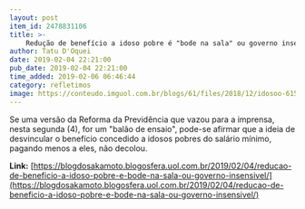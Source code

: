 ```yaml
---
layout: post
item_id: 2478831106
title: >-
    Redução de benefício a idoso pobre é "bode na sala" ou governo insensível
author: Tatu D'Oquei
date: 2019-02-04 22:21:00
pub_date: 2019-02-04 22:21:00
time_added: 2019-02-06 06:46:44
category: refletimos
image: https://conteudo.imguol.com.br/blogs/61/files/2018/12/idosoo-615x300.jpeg
---
```


Se uma versão da Reforma da Previdência que vazou para a imprensa, nesta segunda (4), for um "balão de ensaio", pode-se afirmar que a ideia de desvincular o benefício concedido a idosos pobres do salário mínimo, pagando menos a eles, não decolou.

**Link:** [https://blogdosakamoto.blogosfera.uol.com.br/2019/02/04/reducao-de-beneficio-a-idoso-pobre-e-bode-na-sala-ou-governo-insensivel/](https://blogdosakamoto.blogosfera.uol.com.br/2019/02/04/reducao-de-beneficio-a-idoso-pobre-e-bode-na-sala-ou-governo-insensivel/)

